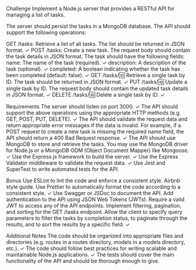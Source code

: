 Challenge
Implement a Node.js server that provides a RESTful API for managing a list of tasks. 

The server should persist the tasks in a MongoDB database. The API should support the following operations:

GET /tasks: Retrieve a list of all tasks. The list should be returned in JSON format. ✓
POST /tasks: Create a new task. The request body should contain the task details in JSON format. The task should have the following fields:
name: The name of the task (required). ✓
description: A description of the task (optional). ✓
completed: A boolean indicating whether the task has been completed (default: false). ✓
GET /tasks/:id: Retrieve a single task by ID. The task should be returned in JSON format. ✓
PUT /tasks/:id: Update a single task by ID. The request body should contain the updated task details in JSON format. ✓
DELETE /tasks/:id: Delete a single task by ID. ✓

Requirements
The server should listen on port 3000. ✓
The API should support the above operations using the appropriate HTTP methods (e.g. GET, POST, PUT, DELETE). ✓
The API should validate the request data and return appropriate error messages if the data is invalid. For example, if a POST request to create a new task is missing the required name field, the API should return a 400 Bad Request response. ✓
The API should use MongoDB to store and retrieve the tasks. You may use the MongoDB driver for Node.js or a MongoDB ODM (Object Document Mapper) like Mongoose. ✓
Use the Express.js framework to build the server. ✓
Use the Express Validator middleware to validate the request data. ✓
Use Jest and SuperTest to write automated tests for the API.

Bonus
Use ESLint to lint the code and enforce a consistent style. Airbnb style guide.
Use Prettier to automatically format the code according to a consistent style. ✓
Use Swagger or JSDoc to document the API.
Add authentication to the API using JSON Web Tokens (JWTs). Require a valid JWT to access any of the API endpoints.
Implement filtering, pagination, and sorting for the GET /tasks endpoint. Allow the client to specify query parameters to filter the tasks by completion status, to paginate through the results, and to sort the results by a specific field. ✓

Additional Notes
The code should be organized into appropriate files and directories (e.g. routes in a routes directory, models in a models directory, etc.). ✓
The code should follow best practices for writing scalable and maintainable Node.js applications. ✓
The tests should cover the main functionality of the API and should be thorough enough to give.